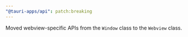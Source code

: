 ```yaml
---
"@tauri-apps/api": patch:breaking
---
```


Moved webview-specific APIs from the `Window` class to the `Webview` class.

